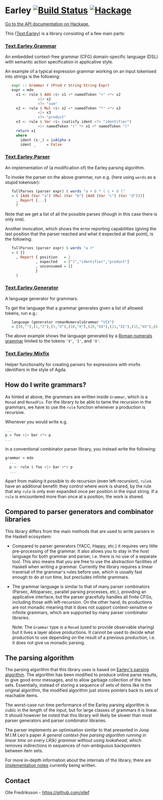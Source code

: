 Earley [![Build Status](https://travis-ci.org/ollef/Earley.svg?branch=master)](https://travis-ci.org/ollef/Earley) [![Hackage](https://img.shields.io/hackage/v/Earley.svg)](https://hackage.haskell.org/package/Earley)
======

[Go to the API documentation on Hackage.](https://hackage.haskell.org/package/Earley)

This ([Text.Earley](https://hackage.haskell.org/package/Earley/docs/Text-Earley.html)) is a library consisting of a few main parts:

### [Text.Earley.Grammar](https://hackage.haskell.org/package/Earley/docs/Text-Earley-Grammar.html)

An embedded context-free grammar (CFG) domain-specific language (DSL) with
semantic action specification in applicative style.

An example of a typical expression grammar working on an input tokenised
into strings is the following:

```haskell
   expr :: Grammar r (Prod r String String Expr)
   expr = mdo
     x1 <- rule $ Add <$> x1 <* namedToken "+" <*> x2
               <|> x2
               <?> "sum"
     x2 <- rule $ Mul <$> x2 <* namedToken "*" <*> x3
               <|> x3
               <?> "product"
     x3 <- rule $ Var <$> (satisfy ident <?> "identifier")
               <|> namedToken "(" *> x1 <* namedToken ")"
     return x1
     where
       ident (x:_) = isAlpha x
       ident _     = False
```

### [Text.Earley.Parser](https://hackage.haskell.org/package/Earley/docs/Text-Earley-Parser.html)

An implementation of (a modification of) the Earley parsing algorithm.

To invoke the parser on the above grammar, run e.g. (here using `words` as a
stupid tokeniser):

```haskell
   fullParses (parser expr) $ words "a + b * ( c + d )"
   = ( [Add (Var "a") (Mul (Var "b") (Add (Var "c") (Var "d")))]
     , Report {...}
     )
```

Note that we get a list of all the possible parses (though in this case
there is only one).

Another invocation, which shows the error reporting capabilities (giving the
last position that the parser reached and what it expected at that point),
is the following:

```haskell
   fullParses (parser expr) $ words "a +"
   = ( []
     , Report { position   = 2
              , expected   = ["(","identifier","product"]
              , unconsumed = []
              }
     )
```

### [Text.Earley.Generator](https://hackage.haskell.org/package/Earley/docs/Text-Earley-Generator.html)

A language generator for grammars.

To get the language that a grammar generates given a list of allowed tokens, run e.g.:

```haskell
   language (generator romanNumeralsGrammar "VIX")
   = [(0,""),(1,"I"),(5,"V"),(10,"X"),(20,"XX"),(11,"XI"),(15,"XV"),(6,"VI"),(9,"IX"),(4,"IV"),(2,"II"),(3,"III"),(19,"XIX"),(16,"XVI"),(14,"XIV"),(12,"XII"),(7,"VII"),(21,"XXI"),(25,"XXV"),(30,"XXX"),(31,"XXXI"),(35,"XXXV"),(8,"VIII"),(13,"XIII"),(17,"XVII"),(26,"XXVI"),(29,"XXIX"),(24,"XXIV"),(22,"XXII"),(18,"XVIII"),(36,"XXXVI"),(39,"XXXIX"),(34,"XXXIV"),(32,"XXXII"),(23,"XXIII"),(27,"XXVII"),(33,"XXXIII"),(28,"XXVIII"),(37,"XXXVII"),(38,"XXXVIII")]
```

The above example shows the language generated by a [Roman numerals
grammar](examples/RomanNumerals.hs) limited to the tokens `'V'`, `'I'`, and
`'X'`.

### [Text.Earley.Mixfix](https://hackage.haskell.org/package/Earley/docs/Text-Earley-Mixfix.html)

Helper functionality for creating parsers for expressions with mixfix
identifiers in the style of Agda.

How do I write grammars?
------------------------

As hinted at above, the grammars are written inside `Grammar`, which is a
`Monad` and `MonadFix`.  For the library to be able to tame the recursion in
the grammars, we have to use the `rule` function whenever a production is
recursive.

Whenever you would write e.g.
```haskell
...
p = foo <|> bar <*> p
...
```
in a conventional combinator parser library, you instead write the following:
```haskell
grammar = mdo
  ...
  p <- rule $ foo <|> bar <*> p
  ...
```

Apart from making it possible to do recursion (even left-recursion), `rule`s
have an additional benefit: they control where work is shared, by the rule that
any `rule` is only ever expanded once per position in the input string. If a
`rule` is encountered more than once at a position, the work is shared.

Compared to parser generators and combinator libraries
------------------------------------------------------

This library differs from the main methods that are used to write parsers in
the Haskell ecosystem:

* Compared to parser generators (YACC, Happy, etc.) it requires very little
  pre-processing of the grammar. It also allows you to stay in the host
  language for both grammar and parser, i.e. there is no use of a separate
  tool. This also means that you are free to use the abstraction facilities of
  Haskell when writing a grammar. Currently the library requires a linear
  traversal of the grammar's rules before use, which is usually fast enough to
  do at run time, but precludes infinite grammars.

* The grammar language is similar to that of many parser combinators (Parsec,
  Attoparsec, parallel parsing processes, etc.), providing an applicative
  interface, but the parser gracefully handles all finite CFGs, including those
  with left-recursion. On the other hand, its productions are not monadic
  meaning that it does not support context-sensitive or infinite grammars,
  which are supported by many parser combinator libraries.

  Note: The `Grammar` type is a `Monad` (used to provide observable sharing)
  but it lives a layer above productions. It cannot be used to decide what
  production to use depending on the result of a previous production, i.e. it
  does not give us monadic parsing.

The parsing algorithm
---------------------

The parsing algorithm that this library uses is based on [Earley's parsing
algorithm](https://en.wikipedia.org/wiki/Earley_parser).  The algorithm has
been modified to produce online parse results, to give good error messages, and
to allow garbage collection of the item sets. Essentially, instead of storing a
sequence of sets of items like in the original algorithm, the modified
algorithm just stores pointers back to sets of reachable items.

The worst-case run time performance of the Earley parsing algorithm is cubic in
the length of the input, but for large classes of grammars it is linear. It
should however be noted that this library will likely be slower than most
parser generators and parser combinator libraries.

The parser implements an optimisation similar to that presented in Joop M.I.M
Leo's paper *A general context-free parsing algorithm running in linear time on
every LR(k) grammar without using lookahead*, which removes indirections in
sequences of non-ambiguous backpointers between item sets.

For more in-depth information about the internals of the library, there are
[implementation notes](docs/implementation.md) currently being written.

Contact
-------

Olle Fredriksson - https://github.com/ollef
